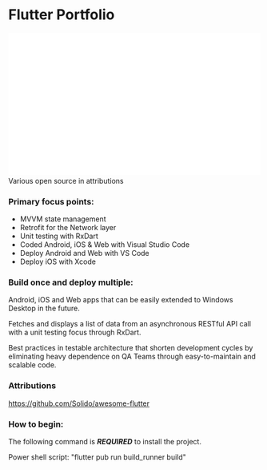 # Flutter Portfolio

![Demo Animation](https://github.com/jmcusac/CuSoft-Flutter-Portfolio/blob/main/graphics/Flutter-Animation.gif?raw=true)
Various open source in attributions
  
### Primary focus points:

* MVVM state management
* Retrofit for the Network layer
* Unit testing with RxDart
* Coded Android, iOS & Web with Visual Studio Code
* Deploy Android and Web with VS Code 
* Deploy iOS with Xcode
  
### Build once and deploy multiple:

Android, iOS and Web apps that can be easily extended to Windows Desktop in the future.

Fetches and displays a list of data from an asynchronous RESTful API call with a unit testing focus through RxDart.

Best practices in testable architecture that shorten development cycles by eliminating heavy dependence on QA Teams through easy-to-maintain and scalable code.

### Attributions

https://github.com/Solido/awesome-flutter

### How to begin:

The following command is **_REQUIRED_** to install the project.

Power shell script: "flutter pub run build_runner build"
